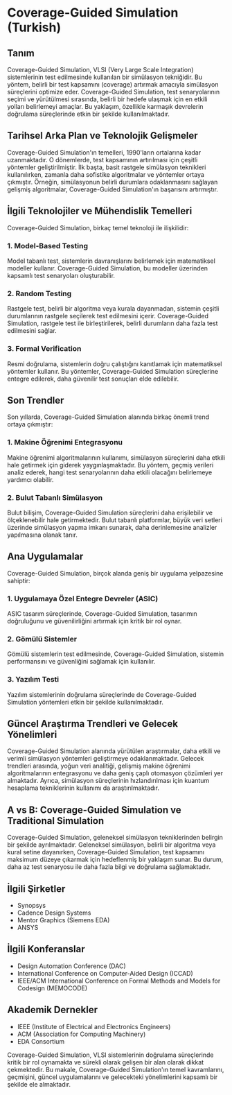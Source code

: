 # Coverage-Guided Simulation (Turkish)

## Tanım
Coverage-Guided Simulation, VLSI (Very Large Scale Integration) sistemlerinin test edilmesinde kullanılan bir simülasyon tekniğidir. Bu yöntem, belirli bir test kapsamını (coverage) artırmak amacıyla simülasyon süreçlerini optimize eder. Coverage-Guided Simulation, test senaryolarının seçimi ve yürütülmesi sırasında, belirli bir hedefe ulaşmak için en etkili yolları belirlemeyi amaçlar. Bu yaklaşım, özellikle karmaşık devrelerin doğrulama süreçlerinde etkin bir şekilde kullanılmaktadır.

## Tarihsel Arka Plan ve Teknolojik Gelişmeler
Coverage-Guided Simulation'ın temelleri, 1990'ların ortalarına kadar uzanmaktadır. O dönemlerde, test kapsamının artırılması için çeşitli yöntemler geliştirilmiştir. İlk başta, basit rastgele simülasyon teknikleri kullanılırken, zamanla daha sofistike algoritmalar ve yöntemler ortaya çıkmıştır. Örneğin, simülasyonun belirli durumlara odaklanmasını sağlayan gelişmiş algoritmalar, Coverage-Guided Simulation'ın başarısını artırmıştır.

## İlgili Teknolojiler ve Mühendislik Temelleri
Coverage-Guided Simulation, birkaç temel teknoloji ile ilişkilidir:

### 1. Model-Based Testing
Model tabanlı test, sistemlerin davranışlarını belirlemek için matematiksel modeller kullanır. Coverage-Guided Simulation, bu modeller üzerinden kapsamlı test senaryoları oluşturabilir.

### 2. Random Testing
Rastgele test, belirli bir algoritma veya kurala dayanmadan, sistemin çeşitli durumlarının rastgele seçilerek test edilmesini içerir. Coverage-Guided Simulation, rastgele test ile birleştirilerek, belirli durumların daha fazla test edilmesini sağlar.

### 3. Formal Verification
Resmi doğrulama, sistemlerin doğru çalıştığını kanıtlamak için matematiksel yöntemler kullanır. Bu yöntemler, Coverage-Guided Simulation süreçlerine entegre edilerek, daha güvenilir test sonuçları elde edilebilir.

## Son Trendler
Son yıllarda, Coverage-Guided Simulation alanında birkaç önemli trend ortaya çıkmıştır:

### 1. Makine Öğrenimi Entegrasyonu
Makine öğrenimi algoritmalarının kullanımı, simülasyon süreçlerini daha etkili hale getirmek için giderek yaygınlaşmaktadır. Bu yöntem, geçmiş verileri analiz ederek, hangi test senaryolarının daha etkili olacağını belirlemeye yardımcı olabilir.

### 2. Bulut Tabanlı Simülasyon
Bulut bilişim, Coverage-Guided Simulation süreçlerini daha erişilebilir ve ölçeklenebilir hale getirmektedir. Bulut tabanlı platformlar, büyük veri setleri üzerinde simülasyon yapma imkanı sunarak, daha derinlemesine analizler yapılmasına olanak tanır.

## Ana Uygulamalar
Coverage-Guided Simulation, birçok alanda geniş bir uygulama yelpazesine sahiptir:

### 1. Uygulamaya Özel Entegre Devreler (ASIC)
ASIC tasarım süreçlerinde, Coverage-Guided Simulation, tasarımın doğruluğunu ve güvenilirliğini artırmak için kritik bir rol oynar.

### 2. Gömülü Sistemler
Gömülü sistemlerin test edilmesinde, Coverage-Guided Simulation, sistemin performansını ve güvenliğini sağlamak için kullanılır.

### 3. Yazılım Testi
Yazılım sistemlerinin doğrulama süreçlerinde de Coverage-Guided Simulation yöntemleri etkin bir şekilde kullanılmaktadır.

## Güncel Araştırma Trendleri ve Gelecek Yönelimleri
Coverage-Guided Simulation alanında yürütülen araştırmalar, daha etkili ve verimli simülasyon yöntemleri geliştirmeye odaklanmaktadır. Gelecek trendleri arasında, yoğun veri analitiği, gelişmiş makine öğrenimi algoritmalarının entegrasyonu ve daha geniş çaplı otomasyon çözümleri yer almaktadır. Ayrıca, simülasyon süreçlerinin hızlandırılması için kuantum hesaplama tekniklerinin kullanımı da araştırılmaktadır.

## A vs B: Coverage-Guided Simulation ve Traditional Simulation
Coverage-Guided Simulation, geleneksel simülasyon tekniklerinden belirgin bir şekilde ayrılmaktadır. Geleneksel simülasyon, belirli bir algoritma veya kural setine dayanırken, Coverage-Guided Simulation, test kapsamını maksimum düzeye çıkarmak için hedeflenmiş bir yaklaşım sunar. Bu durum, daha az test senaryosu ile daha fazla bilgi ve doğrulama sağlamaktadır.

## İlgili Şirketler
- Synopsys
- Cadence Design Systems
- Mentor Graphics (Siemens EDA)
- ANSYS

## İlgili Konferanslar
- Design Automation Conference (DAC)
- International Conference on Computer-Aided Design (ICCAD)
- IEEE/ACM International Conference on Formal Methods and Models for Codesign (MEMOCODE)

## Akademik Dernekler
- IEEE (Institute of Electrical and Electronics Engineers)
- ACM (Association for Computing Machinery)
- EDA Consortium

Coverage-Guided Simulation, VLSI sistemlerinin doğrulama süreçlerinde kritik bir rol oynamakta ve sürekli olarak gelişen bir alan olarak dikkat çekmektedir. Bu makale, Coverage-Guided Simulation'ın temel kavramlarını, geçmişini, güncel uygulamalarını ve gelecekteki yönelimlerini kapsamlı bir şekilde ele almaktadır.